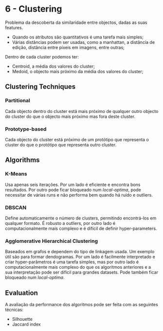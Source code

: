 # 6 - Clustering

Problema da descoberta da similaridade entre objectos, dadas as suas features.

- Quando os atributos são quantitativos é uma tarefa mais simples;
- Várias distâncias podem ser usadas, como a manhattan, a distância de edição, distância entre píxeis em imagens, entre outras;

Dentro de cada cluster podemos ter:

- Centroid, a média dos valores do cluster;
- Medoid, o objecto mais próximo da média dos valores do cluster;

## Clustering Techniques

### Partitional

Cada objecto dentro do cluster está mais próximo de qualquer outro objecto do cluster do que o objecto mais próximo mas fora deste cluster.

### Prototype-based 

Cada objecto do cluster está próximo de um protótipo que representa o cluster do que o protótipo que representa outro cluster.

## Algorithms

### K-Means

Usa apenas seis iterações. Por um lado é eficiente e encontra bons resultados. Por outro pode ficar bloqueado num *local-optima*, pode necessitar de várias runs e não performa bem quando há ruído e outliers.

### DBSCAN

Define automaticamente o número de clusters, permitindo encontrá-los em qualquer formato. É robusto a outliers, por outro lado é computacionalmente mais complexo e é difícil de definir hyper-parameters.

### Agglomerative Hierarchical Clustering

Baseados em grafos e dependem do tipo de linkagem usada. Um exemplo útil são para formar dendogramas. Por um lado é facilmente interpretado e criar hyper-parâmetros é uma tarefa simples, mas por outro lado é computacionalmente mais complexo do que os algoritmos anteriores e a sua interpretação pode ser difícil para grandes datasets. Pode também ficar bloqueado num *local-optima*.

## Evaluation

A avaliação da performance dos algoritmos pode ser feita com as seguintes técnicas:

- Silhouette
- Jaccard index
